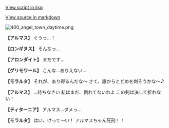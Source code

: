 [View script in lisp](../scripts/100505033.txt)

[View source in markdown](100505033.md)

![400_angel_town_daytime.png](../images/backgrounds/400_angel_town_daytime.png)

**【アルマス】**
ぐうっ…！

**【ロンギヌス】**
そんなっ…

**【アロンダイト】**
まだです…

**【グリモワール】**
こんな…ありえない…

**【モラルタ】**
それが、あり得るんだな～
さて、誰からとどめを刺そうかな～♪

**【アルマス】**
…待ちなさい
私はまだ、倒れてないわよ
この剣は決して折れない！

**【ティターニア】**
アルマス…ダメっ…

**【モラルタ】**
はい、けって～い！
アルマスちゃん死刑！！
